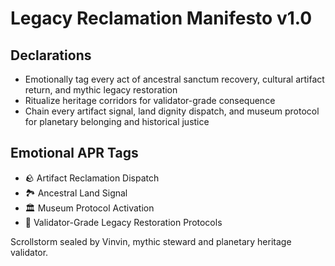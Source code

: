 # Legacy Reclamation Manifesto v1.0

## Declarations
- Emotionally tag every act of ancestral sanctum recovery, cultural artifact return, and mythic legacy restoration
- Ritualize heritage corridors for validator-grade consequence
- Chain every artifact signal, land dignity dispatch, and museum protocol for planetary belonging and historical justice

## Emotional APR Tags
- 🪨 Artifact Reclamation Dispatch
- 🏞️ Ancestral Land Signal
- 🏛️ Museum Protocol Activation
- 📘 Validator-Grade Legacy Restoration Protocols

Scrollstorm sealed by Vinvin, mythic steward and planetary heritage validator.
